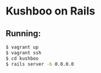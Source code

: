 # Kushboo on Rails

## Running:

``` bash
$ vagrant up
$ vagrant ssh
$ cd kushboo
$ rails server -b 0.0.0.0
```
